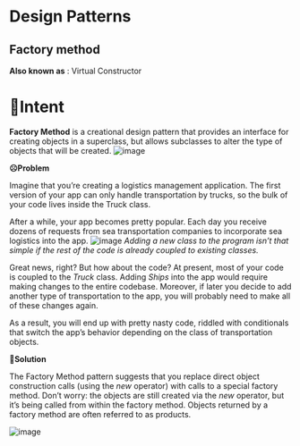 # Design Patterns
## Factory method
**Also known as** : Virtual Constructor

# **📜Intent**

**Factory Method** is a creational design pattern that provides an interface for creating objects in a superclass, but allows subclasses to alter the type of objects that will be created.
![image](https://github.com/Hamroliyev/DESIGNPATTERNS/assets/90793925/51ac4e48-e24a-4178-8c91-943bbc127c94)

**☹Problem**

Imagine that you’re creating a logistics management application. The first version of your app can only handle transportation by trucks, so the bulk of your code lives inside the Truck class.

After a while, your app becomes pretty popular. Each day you receive dozens of requests from sea transportation companies to incorporate sea logistics into the app.
![image](https://github.com/Hamroliyev/DESIGNPATTERNS/assets/90793925/6c45d315-36e7-4e53-8ce1-15ee69133759)
_Adding a new class to the program isn’t that simple if the rest of the code is already coupled to existing classes._

Great news, right? But how about the code? At present, most of your code is coupled to the _Truck_ class. Adding _Ships_ into the app would require making changes to the entire codebase. Moreover, if later you decide to add another type of transportation to the app, you will probably need to make all of these changes again.

As a result, you will end up with pretty nasty code, riddled with conditionals that switch the app’s behavior depending on the class of transportation objects.

**🙂Solution**

The Factory Method pattern suggests that you replace direct object construction calls (using the *new* operator) with calls to a special factory method. Don’t worry: the objects are still created via the *new* operator, but it’s being called from within the factory method. Objects returned by a factory method are often referred to as products.

![image](https://github.com/Hamroliyev/DESIGNPATTERNS/assets/90793925/f0a1812a-4938-4ff3-86ae-3f790abbcede)


